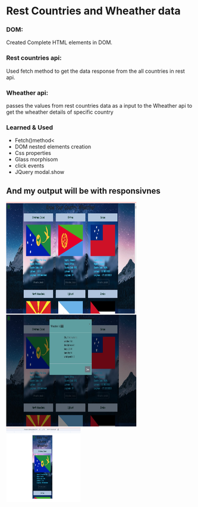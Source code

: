<h1>Rest Countries and Wheather data</h1>
<p>
  <h3>DOM: </h3>Created Complete HTML elements in DOM.
  <h3>Rest countries api:</h3>Used fetch method to get the data response from the all countries in rest api.
<h3>Wheather api:</h3> passes the values from rest countries data as a input to the Wheather api to get the wheather details of specific country</p>

<h3>Learned & Used</h3>
<ul>
    <li>Fetch()method<</li>
    <li>DOM nested elements creation</li>
    <li>Css properties</li>
    <li>Glass morphisom</li>
    <li>click events</li>
    <li>JQuery modal.show</li>
  </ul>
<h2>And my output will be with responsivnes</h2>
<img src="fianl_res.jpg" alt="result1" height="300" width="350">
<img src="fianl_res1.jpg" alt="result2" height="300" width="350">
<img src="final_result_respo.jpg" alt="result2" height="200" width="200">


